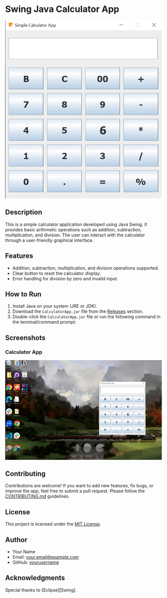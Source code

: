 # Swing Java Calculator App

![Calculator App Screenshot](./Screenshot%202023-07-26%20162247.png)

## Description
This is a simple calculator application developed using Java Swing. It provides basic arithmetic operations such as addition, subtraction, multiplication, and division. The user can interact with the calculator through a user-friendly graphical interface.

## Features
- Addition, subtraction, multiplication, and division operations supported.
- Clear button to reset the calculator display.
- Error handling for division by zero and invalid input.

## How to Run
1. Install Java on your system (JRE or JDK).
2. Download the `CalculatorApp.jar` file from the [Releases](https://github.com/Ajmal112/Swing_Java_Calculator_App/releases) section.
3. Double-click the `CalculatorApp.jar` file or run the following command in the terminal/command prompt:

## Screenshots

### Calculator App
![Calculator App Screenshot](./desktopcalci.png)

## Contributing
Contributions are welcome! If you want to add new features, fix bugs, or improve the app, feel free to submit a pull request. Please follow the [CONTRIBUTING.md](./CONTRIBUTING.md) guidelines.

## License
This project is licensed under the [MIT License](./LICENSE).

## Author
- Your Name
- Email: your.email@example.com
- GitHub: [yourusername](https://github.com/Ajmal112/)

## Acknowledgments
Special thanks to [Eclipse][Swing].

